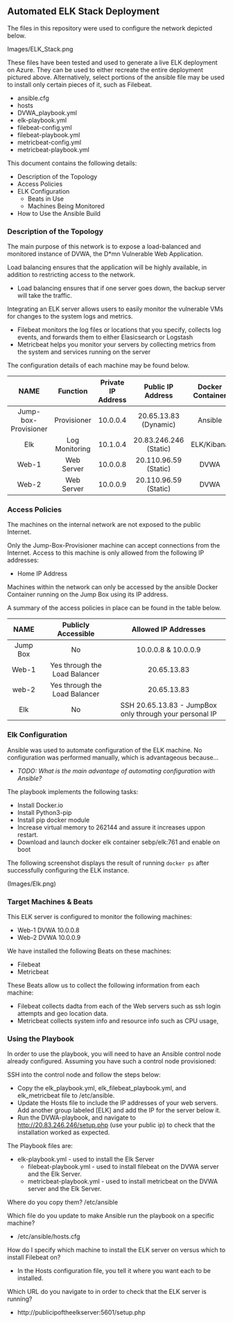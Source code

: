## Automated ELK Stack Deployment

The files in this repository were used to configure the network depicted below.


Images/ELK_Stack.png

These files have been tested and used to generate a live ELK deployment on Azure. They can be used to either recreate the entire deployment pictured above. Alternatively, select portions of the ansible file may be used to install only certain pieces of it, such as Filebeat.

  - ansible.cfg
  - hosts
  - DVWA_playbook.yml
  - elk-playbook.yml
  - filebeat-config.yml
  - filebeat-playbook.yml
  - metricbeat-config.yml
  - metricbeat-playbook.yml

This document contains the following details:
- Description of the Topology
- Access Policies
- ELK Configuration
  - Beats in Use
  - Machines Being Monitored
- How to Use the Ansible Build


### Description of the Topology

The main purpose of this network is to expose a load-balanced and monitored instance of DVWA, the D*mn Vulnerable Web Application.

Load balancing ensures that the application will be highly available, in addition to restricting access to the network.
- Load balancing ensures that if one server goes down, the backup server will take the traffic.

Integrating an ELK server allows users to easily monitor the vulnerable VMs for changes to the system logs and metrics.
- Filebeat monitors the log files or locations that you specify, collects log events, and forwards them to either Elasicsearch or Logstash
- Metricbeat helps you monitor your servers by collecting metrics from the system and services running on the server

The configuration details of each machine may be found below.

|         NAME         |     Function     | Private IP Address |   Public IP  Address   | Docker Container |
|:--------------------:|:----------------:|:------------------:|:----------------------:|:----------------:|
| Jump-box-Provisioner |    Provisioner   |      10.0.0.4      |  20.65.13.83 (Dynamic) |      Ansible     |
|          Elk         | Log  Monitoring  |      10.1.0.4      | 20.83.246.246 (Static) |    ELK/Kibana    |
|         Web-1        |    Web Server    |      10.0.0.8      |  20.110.96.59 (Static) |       DVWA       |
|         Web-2        |    Web Server    |      10.0.0.9      |  20.110.96.59 (Static) |       DVWA       |

### Access Policies

The machines on the internal network are not exposed to the public Internet. 

Only the Jump-Box-Provisioner machine can accept connections from the Internet. Access to this machine is only allowed from the following IP addresses:
- Home IP Address

Machines within the network can only be accessed by the ansible Docker Container running on the Jump Box using its IP address.

A summary of the access policies in place can be found in the table below.

|   NAME   |       Publicly Accessible      |                   Allowed IP Addresses                   |
|:--------:|:------------------------------:|:--------------------------------------------------------:|
| Jump Box |               No               |                    10.0.0.8 & 10.0.0.9                   |
|   Web-1  | Yes through the  Load Balancer |                       20.65.13.83                        |
|   web-2  |  Yes through the Load Balancer |                        20.65.13.83                       |
|    Elk   |               No               | SSH 20.65.13.83 - JumpBox only through your personal IP  |

### Elk Configuration

Ansible was used to automate configuration of the ELK machine. No configuration was performed manually, which is advantageous because...
- _TODO: What is the main advantage of automating configuration with Ansible?_

The playbook implements the following tasks:
- Install Docker.io
- Install Python3-pip
- Install pip docker module
- Increase virtual memory to 262144 and assure it increases uppon restart.
- Download and launch docker elk container sebp/elk:761 and enable on boot

The following screenshot displays the result of running `docker ps` after successfully configuring the ELK instance.

(Images/Elk.png)

### Target Machines & Beats
This ELK server is configured to monitor the following machines:
- Web-1 DVWA 10.0.0.8
- Web-2 DVWA 10.0.0.9

We have installed the following Beats on these machines:
- Filebeat
- Metricbeat

These Beats allow us to collect the following information from each machine:
- Filebeat collects dadta from each of the Web servers such as ssh login attempts and geo location data.
- Metricbeat collects system info and resource info such as CPU usage, 

### Using the Playbook
In order to use the playbook, you will need to have an Ansible control node already configured. Assuming you have such a control node provisioned: 

SSH into the control node and follow the steps below:
- Copy the elk_playbook.yml, elk_filebeat_playbook.yml, and elk_metricbeat file to /etc/ansible.
- Update the Hosts file to include the IP addresses of your web servers. Add another group labeled [ELK] and add the IP for the server below it.
- Run the DVWA-playbook, and navigate to http://20.83.246.246/setup.php (use your public ip) to check that the installation worked as expected.

The Playbook files are:
- elk-playbook.yml - used to install the Elk Server
    - filebeat-playbook.yml - used to install filebeat on the DVWA server and the Elk Server.
    - metricbeat-playbook.yml - used to install metricbeat on the DVWA server and the Elk Server.
    
Where do you copy them? 
/etc/ansible

Which file do you update to make Ansible run the playbook on a specific machine?

- /etc/ansible/hosts.cfg

How do I specify which machine to install the ELK server on versus which to install Filebeat on?
 
- In the Hosts configuration file, you tell it where you want each to be installed. 

Which URL do you navigate to in order to check that the ELK server is running?

- http://publicipoftheelkserver:5601/setup.php
